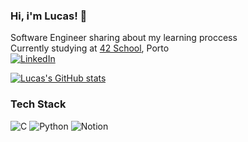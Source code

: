 ### Hi, i'm Lucas! 👋

Software Engineer sharing about my learning proccess<br/>
Currently studying at [42 School](https://www.42porto.com/), Porto<br/>
[![LinkedIn](https://img.shields.io/badge/linkedin-%230077B5.svg?style=for-the-badge&logo=linkedin&logoColor=white)](linkedin.com/gracaflucas)

[![Lucas's GitHub stats](https://github-readme-stats.vercel.app/api?username=gracaflucas&count_private=true&show_icons=true&theme=tokyonight&hide_rank=false)](https://github.com/anuraghazra/github-readme-stats)

### Tech Stack
![C](https://img.shields.io/badge/c-%2300599C.svg?style=for-the-badge&logo=c&logoColor=white) ![Python](https://img.shields.io/badge/python-3670A0?style=for-the-badge&logo=python&logoColor=ffdd54) ![Notion](https://img.shields.io/badge/Notion-%23000000.svg?style=for-the-badge&logo=notion&logoColor=white)
